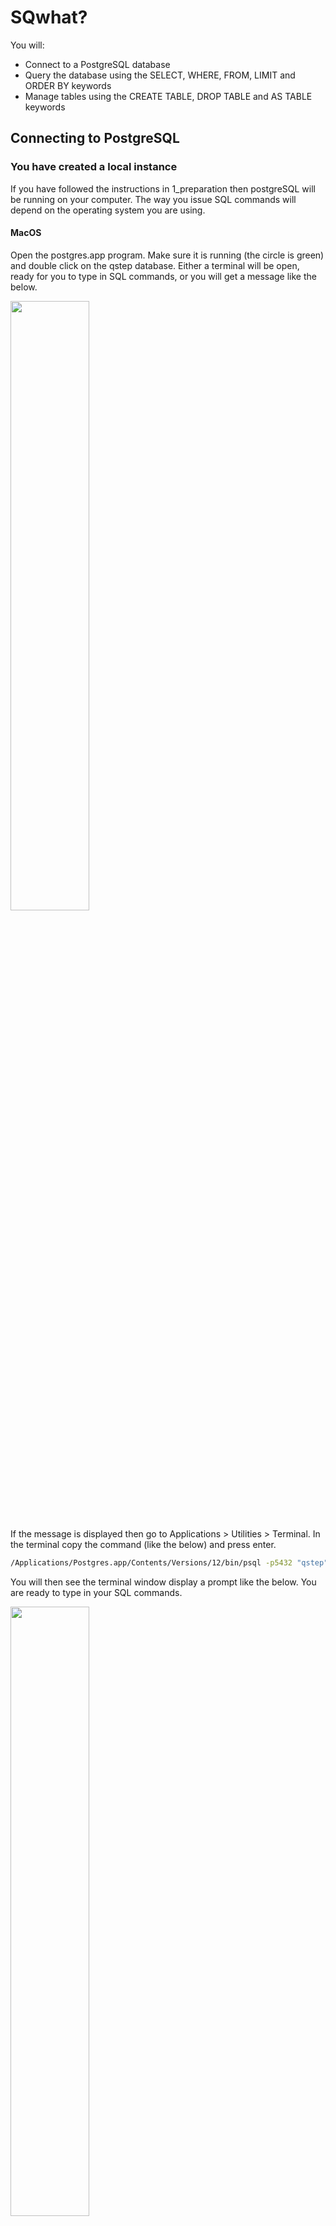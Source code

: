 # SQwhat?

You will:

* Connect to a PostgreSQL database
* Query the database using the SELECT, WHERE, FROM, LIMIT and ORDER BY keywords
* Manage tables using the CREATE TABLE, DROP TABLE and AS TABLE keywords

## Connecting to PostgreSQL

### You have created a local instance

If you have followed the instructions in 1_preparation then postgreSQL will be running on your computer. The way you issue SQL commands will depend on the operating system you are using.

#### MacOS

Open the postgres.app program. Make sure it is running (the circle is green) and double click on the qstep database. Either a terminal will be open, ready for you to type in SQL commands, or you will get a message like the below.

<img src="screenshots/postgres_macos_connect1.png" width="50%"/>

If the message is displayed then go to Applications > Utilities > Terminal. In the terminal copy the command (like the below) and press enter.

```sh
/Applications/Postgres.app/Contents/Versions/12/bin/psql -p5432 "qstep"
```

You will then see the terminal window display a prompt like the below. You are ready to type in your SQL commands.

<img src="screenshots/postgres_macos_connect2.png" width="50%"/>

#### Windows 10

The program pgAdmin will allow you to issue queries. Click on start and select pgAdmin.

<img src="screenshots/postgres_windows_connect1.png" width="50%"/>

Then pgAdmin will start in your web browser. Enter your pgAdmin master password, click on PostgreSQL 12 and enter the password for the postgres user that you selected when installing PostgreSQL.

You should now be able to see the databases, including qstep.

<img src="screenshots/postgres_windows_connect2.png" width="50%"/>

Click on the qstep database (as shown above). From the top menu select Tools > Query Tool. The Query Tool will open and you can enter SQL commands into the Query Editor and click on the lightening bolt button to run the SQL comand.

<img src="screenshots/postgres_windows_connect3.png" width="50%"/>

##### psql on windows 10

You can also run psql by pressing the windows key and searching for psql. 

<img src="screenshots/postgres_windows_connect4.png" width="50%"/>

You will need to press enter a few times until you need to type in the postgres password you chose during install. Values in [ ] indicate default values. So when you are shown username[postgres]: this indicates your username will be set to postgres if you press enter.

You will eventually be shown the psql interface. From this command prompt you can type in SQL commands.

<img src="screenshots/postgres_windows_connect5.png" width="50%"/>

### You will connect to the CIM server

QSTEP masterclass students are able to connect to a database hosted on a CIM server. If you attend the QSTEP masterclass then go to [this link](https://warwick.ac.uk/fac/cross_fac/cim/people/academic-technology/qstep-sql/) to see your username, password and the location of the server.

This guide is publically available so I will refer to the server as servername.warwick.ac.uk, the user as qstepuser and the password as thispassword. Please insert the values from the link above when doing this in the masterclass.

Open the terminal. On MacOS go to Applications > Utilities > Terminal. On Windows 10 open command line or powershell. Type in the following and press enter.

```sh
ssh qstepuser@servername.warwick.ac.uk
```

You will then be prompted to enter the password. When you type nothing will be shown, this is fine, and then press enter. You should then be logged into the server and see something like the below in the terminal.

```sh
psql (9.5.19)
Type "help" for help.

postgres=#
```

You can now type in SQL commands, press enter and they will run on the server.

## Querying

### psql

There are a few commands which are specific to the psql program. These are useful to know.

| Command     | What it does                                 |
|-------------|----------------------------------------------|
| \c database | Connects you to database                     |
| \l          | Show the databases in PostgreSQL             |
| \dt         | Describes the tables in the current database |
| \du         | Describes the users                          |

These and a few others commands are details [here](http://www.postgresqltutorial.com/psql-commands/).

These commands are not SQL but part of the psql program.

### SQL

You are now ready to type in some SQL and get data from our database.

#### SELECT

To return all the data in the area column of the world_indicators table

```sql
SELECT land_area FROM world_indicators;
```

which will return 265 values from our dataset. If you are using psql then you can press q to return to the psql command prompt.

As you can see the command takes the following format.

```sql
SELECT column_name FROM table_name;
```

**Note**: You need to include a ';' at the end of your SQL statement.

To select multiple columns we add a comma between column names.

```sql
SELECT column_name1, column_name2 FROM table_name;
```

#### LIMIT

We may not want all the data. Instead, we specify a limit on the number of data points returned.

```sql
SELECT land_area FROM world_indicators LIMIT 5;
```

Will return the first 5 values of the area column in world_indicators table.

#### *

If you want to select all of the columns in a table

```sql
SELECT * FROM world_indicators;
```

which will give you lots of data. SQL will do what you command, even if the command is not very sensible.

Instead, you could run

```sql
SELECT * FROM world_indicators LIMIT 5;
```

for the first few entries of all the columns and - this is a nice trick - you could just get the column names

```sql
SELECT * FROM world_indicators LIMIT 0;
```

which gives you

```sql
qstep=#  SELECT * FROM world_indicators LIMIT 0;
 country | countrycode | electricity | forest_area | gross_domestic_savings | labor | area
---------+-------------+-------------+-------------+------------------------+-------+------
(0 rows)

```

neat, huh?

#### Your turn

The best way to learn how to use SQL is, well, to use SQL. Try and do the below tasks.

1. Connect to the qstep database
2. List the tables in the qstep database
3. Show the first 5 values in the country, forest_area and labor_force columns

Raise your hand if you have issues connecting to or using the database.

#### WHERE

One way to filter our data is using WHERE to specify logical requirements for the results.

What do you think the following will do?

```sql
SELECT country FROM world_indicators WHERE land_area > 20000000;
```

The structure of this type of query is

```sql
SELECT column_name FROM table_name WHERE test;
```

where test is a logical test. The comparison operators for postgreSQL are detailed [here](https://www.postgresql.org/docs/9.1/functions-comparison.html).

You can include logical operators too (see the logical operators documentation [here](https://www.postgresql.org/docs/9.1/functions-logical.html)).

 What do you think this will do?

```sql
SELECT country FROM world_indicators WHERE land_area < 10000000 AND labor_force > 100;
```

The structure here is

```sql
SELECT column_name FROM table_name WHERE test1 AND test2;
```

and we put this on seperate lines to make it more readable. PostgreSQL cares only about where the statement starts and where you indicate the end of it with a ';'. So this is fine

```sql
SELECT column_name
FROM table_name
WHERE test1 AND test2;
```

and we can show only the first 5 results as follows.

```sql
SELECT column_name
FROM table_name
WHERE test1 AND test2
LIMIT 5;
```

As an aside, we can select the data for a single country

```sql
SELECT * FROM world_indicators WHERE country = 'United Kingdom';
```

#### Your Turn

1. What are the first 15 countries in the table?
2. Which countries have a labor_force score of above 800000?
3. Which countries have a labor_force score of above 800000 and a land_area greater than 10000000.
4. Are there any issues with our dataset? Are there any strange entries?

#### ORDER, ORDER!

The order of the above output is by table order. The first entry in the table comes out first. That is not idea.

What if we want to order the countries by labor, electricity or another column?

Hmmm. What do you think the below does?

```sql
SELECT country, labor_force 
FROM world_indicators 
ORDER BY labor_force ASC
LIMIT 5;
```

What about this one?

```sql
SELECT country, labor_force 
FROM world_indicators
ORDER BY labor_force DESC
LIMIT 50;
```

Is there anything unusual about the output of the above? Why does the below give you better results?

```sql
SELECT country, labor_force 
FROM world_indicators
WHERE labor_force IS NOT NULL 
ORDER BY labor_force DESC
LIMIT 50;
```

#### Your Turn

1. Which 5 countries have the least % of population with access electricity? Can you find the top 5 countries with the most access to electricity? 
2. How much labor force do the 10 countries with the least electicity have?
3. Order the countries by gross domestic savings. What do you notice?

## Creation

Creating a table requires a table name, the column names and stating the data type in the column.

```sql
CREATE TABLE people
(
    fullname varchar(50),
    age int
);
```

The above creates a new table called people with the fullname and age columns. Entries in fullname must be characters and entries into age must be whole numbers (integers). Character columns should have the max length of characters specified.

A full breakdown of all the different data types is [available here](https://www.postgresql.org/docs/9.5/datatype.html) and a warmer introduction to data types is [here](http://www.postgresqltutorial.com/postgresql-data-types/).

We can check our table exists.

```sql
qstep=# \dt
              List of relations
 Schema |       Name       | Type  |  Owner
--------+------------------+-------+----------
 public | people           | table | postgres
 public | spatial_ref_sys  | table | postgres
 public | world_borders    | table | postgres
 public | world_indicators | table | postgres
(4 rows)
```

The above table is like any other. We can query the contents easily.

```sql
qstep=# SELECT * FROM people;
 fullname | age
----------+-----
(0 rows)
```

Our table is empty.

What if we made a mistake and want to destroy the table? Well, there's a DROP keyword for this. **Note** Deleted tables are gone, there's no recyle bin here.

```sql
DROP TABLE people;
```

Scary stuff.

Let us recreate our table

```sql
CREATE TABLE people
(
    fullname varchar(50),
    age int
);
```

and insert some data into it

```sql
INSERT INTO people (fullname, age)
VALUES ('James Tripp', 34);
```

and check it looks sane.

```sql
qstep=# SELECT * FROM people;
  fullname   | age
-------------+-----
 James Tripp |  34
(1 row)
```

As an aside, we can import data into a table from csv

```sql
COPY people (firstname, age) 
FROM 'C:\tmp\people.csv' DELIMITER ',' CSV HEADER;
```

if we have a file called people.csv which contained two columns called firstname and age. In [1_preperation](../1_preparation) we import the csv file containing our world indicators into our local world_indicators table.

Finally, we can create copies of tables. To create a copy of our world_indicators table called my_world_indicators

```sql
CREATE TABLE my_world_indicators AS
TABLE world_indicators;
```

Or save the output of a query into a new table.

```sql
CREATE TABLE country_labor AS 
SELECT country, labor_force
FROM world_indicators;
```

Which creates a new table called country_labor containing the columns country and labor from the world_indicators table. We can check, just to make sure.

```sql
qstep=# SELECT * FROM country_labor LIMIT 2;
   country   | labor_force 
-------------+-------------
 Afghanistan |     8607338
 Albania     |     1281634
(2 rows)
```

A nice article detailing copying tables is available [here](http://www.postgresqltutorial.com/postgresql-copy-table/).

Well done, you're almost at the end of the first practical segment!

#### Your Turn

1. Create a table called your name (for me, it would be called james) which contains columns for your age and height.
2. Add rows to this table with guesses of your height at the ages of 5, 10 and 15. 
3. Create a copy of the world_indicators table called yourname_world_indicators (for me, it would be james_world_indicators) containing information for countries with a labor force above 8,000,000.